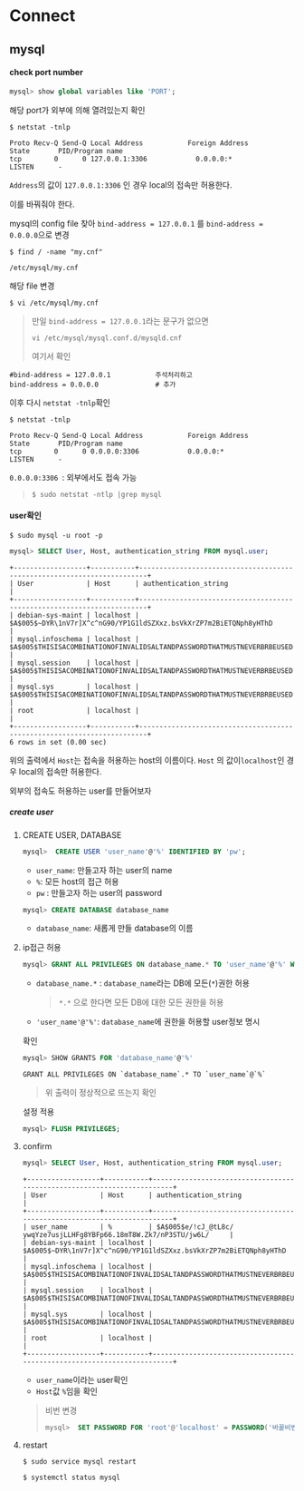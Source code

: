 # Connect

## mysql

#### check port number

```sql
mysql> show global variables like 'PORT';
```



해당 port가 외부에 의해 열려있는지 확인

```
$ netstat -tnlp
```

```
Proto Recv-Q Send-Q Local Address           Foreign Address         State       PID/Program name 
tcp        0      0 127.0.0.1:3306            0.0.0.0:*               LISTEN      -               
```

`Address`의 값이 `127.0.0.1:3306` 인 경우 local의 접속만 허용한다.

이를 바꿔줘야 한다.



mysql의 config file 찾아 `bind-address = 127.0.0.1` 를 `bind-address = 0.0.0.0`으로 변경

```
$ find / -name "my.cnf"
```

```
/etc/mysql/my.cnf
```

해당 file 변경

```
$ vi /etc/mysql/my.cnf
```

> 만일 `bind-address = 127.0.0.1`라는 문구가 없으면
>
>  ```
>  vi /etc/mysql/mysql.conf.d/mysqld.cnf
>  ```
>
> 여기서 확인

```
#bind-address = 127.0.0.1			주석처리하고
bind-address = 0.0.0.0				# 추가
```



이후 다시 `netstat -tnlp`확인

```
$ netstat -tnlp
```

```
Proto Recv-Q Send-Q Local Address           Foreign Address         State       PID/Program name 
tcp        0      0 0.0.0.0:3306            0.0.0.0:*               LISTEN      -           
```

`0.0.0.0:3306 `: 외부에서도 접속 가능

> ```
> $ sudo netstat -ntlp |grep mysql
> ```





#### user확인

```
$ sudo mysql -u root -p
```

```sql
mysql> SELECT User, Host, authentication_string FROM mysql.user;
```

```
+------------------+-----------+------------------------------------------------------------------------+
| User             | Host      | authentication_string                                                  |
+------------------+-----------+------------------------------------------------------------------------+
| debian-sys-maint | localhost | $A$005$~DYR\1nV7r]X^c^nG90/YP1G1ldSZXxz.bsVkXrZP7m2BiETQNph8yHThD      |
| mysql.infoschema | localhost | $A$005$THISISACOMBINATIONOFINVALIDSALTANDPASSWORDTHATMUSTNEVERBRBEUSED |
| mysql.session    | localhost | $A$005$THISISACOMBINATIONOFINVALIDSALTANDPASSWORDTHATMUSTNEVERBRBEUSED |
| mysql.sys        | localhost | $A$005$THISISACOMBINATIONOFINVALIDSALTANDPASSWORDTHATMUSTNEVERBRBEUSED |
| root             | localhost |                                                                        |
+------------------+-----------+------------------------------------------------------------------------+
6 rows in set (0.00 sec)
```

위의 출력에서 `Host`는 접속을 허용하는 host의 이름이다. `Host` 의 값이`localhost`인 경우 local의 접속만 허용한다.

외부의 접속도 허용하는 user를 만들어보자



##### create user

1. CREATE USER, DATABASE

   ```sql
   mysql>  CREATE USER 'user_name'@'%' IDENTIFIED BY 'pw';
   ```

   - `user_name`: 만들고자 하는 user의 name
   - `%`: 모든 host의 접근 허용
   - `pw` : 만들고자 하는  user의 password

   

   ```sql
   mysql> CREATE DATABASE database_name
   ```

   - `database_name`: 새롭게 만들 database의 이름

2. ip접근 허용

   ```sql
   mysql> GRANT ALL PRIVILEGES ON database_name.* TO 'user_name'@'%' WITH GRANT OPTION;
   ```

   - `database_name.*` : `database_name`라는 DB에 모든(`*`)권한 허용 

     > `*.*` 으로 한다면 모든 DB에 대한 모든 권한을 허용

   - `'user_name'@'%'`: `database_name`에 권한을 허용할 user정보 명시

   확인

   ```sql
   mysql> SHOW GRANTS FOR 'database_name'@'%'
   ```

   ```
   GRANT ALL PRIVILEGES ON `database_name`.* TO `user_name`@`%`  
   ```

   > 위 출력이 정상적으로 뜨는지 확인

   설정 적용

   ```sql
   mysql> FLUSH PRIVILEGES;
   ```

3. confirm

   ```sql
   mysql> SELECT User, Host, authentication_string FROM mysql.user;
   ```

   ```
   +------------------+-----------+------------------------------------------------------------------------+
   | User             | Host      | authentication_string                                                  |
   +------------------+-----------+------------------------------------------------------------------------+
   | user_name        | %         | $A$005$e/!cJ_@tL8c/ ywqYze7usjLLHFg8YBFp66.18mT8W.Zk7/nP3STU/jw6L/     |
   | debian-sys-maint | localhost | $A$005$~DYR\1nV7r]X^c^nG90/YP1G1ldSZXxz.bsVkXrZP7m2BiETQNph8yHThD      |
   | mysql.infoschema | localhost | $A$005$THISISACOMBINATIONOFINVALIDSALTANDPASSWORDTHATMUSTNEVERBRBEUSED |
   | mysql.session    | localhost | $A$005$THISISACOMBINATIONOFINVALIDSALTANDPASSWORDTHATMUSTNEVERBRBEUSED |
   | mysql.sys        | localhost | $A$005$THISISACOMBINATIONOFINVALIDSALTANDPASSWORDTHATMUSTNEVERBRBEUSED |
   | root             | localhost |                                                                        |
   +------------------+-----------+------------------------------------------------------------------------+
   ```

   - `user_name`이라는 user확인
   - `Host`값 `%`임을 확인

   > 비번 변경
   >
   > ```sql
   > mysql>  SET PASSWORD FOR 'root'@'localhost' = PASSWORD('바꿀비번');
   > ```

4. restart 

   ```
   $ sudo service mysql restart
   ```

   ```
   $ systemctl status mysql
   ```

   



